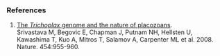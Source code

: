 ### References

1.  [The *Trichoplax* genome and the nature of
    placozoans](http://europepmc.org/abstract/MED/18719581).\
    Srivastava M, Begovic E, Chapman J, Putnam NH, Hellsten U, Kawashima
    T, Kuo A, Mitros T, Salamov A, Carpenter ML et al. 2008. Nature.
    454:955-960.
